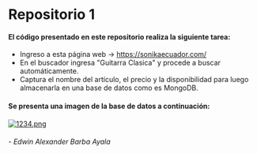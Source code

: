 # Repositorio 1
#### El código presentado en este repositorio realiza la siguiente tarea:
- Ingreso a esta página web -> https://sonikaecuador.com/
- En el buscador ingresa "Guitarra Clasica" y procede a buscar automáticamente.
- Captura el nombre del artículo, el precio y la disponibilidad para luego almacenarla en una base de datos como es MongoDB.

#### Se presenta una imagen de la base de datos a continuación:

[![1234.png](https://i.postimg.cc/3wDDfTCp/1234.png)](https://postimg.cc/v1bBDCKH)


###### - Edwin Alexander Barba Ayala
